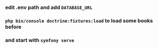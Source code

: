 ### edit .env path and add `DATABASE_URL`
### `php bin/console doctrine:fixtures:load` to load some books before
### and start with `symfony serve`
